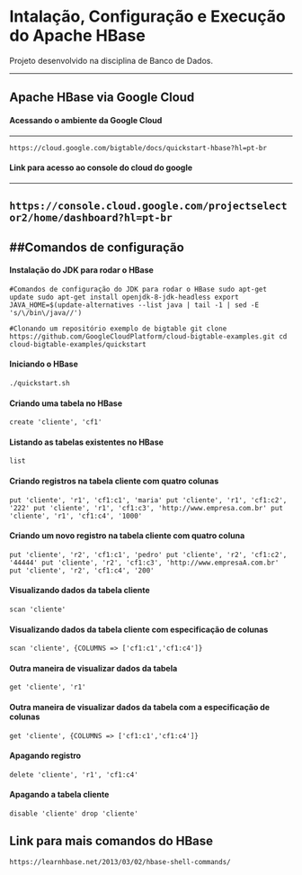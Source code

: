 # Intalação, Configuração e Execução do Apache HBase
Projeto desenvolvido na disciplina de Banco de Dados.

-----

## Apache HBase via Google Cloud

#### Acessando o ambiente da Google Cloud
-----
``https://cloud.google.com/bigtable/docs/quickstart-hbase?hl=pt-br``

#### Link para acesso ao console do cloud do google
-----
``https://console.cloud.google.com/projectselector2/home/dashboard?hl=pt-br``
-----

##Comandos de configuração
-----

#### Instalação do JDK para rodar o HBase

``#Comandos de configuração do JDK para rodar o HBase
sudo apt-get update
sudo apt-get install openjdk-8-jdk-headless
export JAVA_HOME=$(update-alternatives --list java | tail -1 | sed -E 's/\/bin\/java//')``

``#Clonando um repositório exemplo de bigtable
git clone https://github.com/GoogleCloudPlatform/cloud-bigtable-examples.git
cd cloud-bigtable-examples/quickstart``


#### Iniciando o HBase
``./quickstart.sh``

#### Criando uma tabela no HBase
``create 'cliente', 'cf1'``

#### Listando as tabelas existentes no HBase
``list``

#### Criando registros na tabela cliente com quatro colunas
``put 'cliente', 'r1', 'cf1:c1', 'maria'
put 'cliente', 'r1', 'cf1:c2', '222'
put 'cliente', 'r1', 'cf1:c3', 'http://www.empresa.com.br'
put 'cliente', 'r1', 'cf1:c4', '1000'``

#### Criando um novo registro na tabela cliente com quatro coluna 
``put 'cliente', 'r2', 'cf1:c1', 'pedro'
put 'cliente', 'r2', 'cf1:c2', '44444'
put 'cliente', 'r2', 'cf1:c3', 'http://www.empresaA.com.br'
put 'cliente', 'r2', 'cf1:c4', '200'``

#### Visualizando dados da tabela cliente
``scan 'cliente'``

#### Visualizando dados da tabela cliente com especificação de colunas
``scan 'cliente', {COLUMNS => ['cf1:c1','cf1:c4']}``

#### Outra maneira de visualizar dados da tabela
``get 'cliente', 'r1'``

#### Outra maneira de visualizar dados da tabela com a especificação de colunas
``get 'cliente', {COLUMNS => ['cf1:c1','cf1:c4']}``

#### Apagando registro
``delete 'cliente', 'r1', 'cf1:c4'``

#### Apagando a tabela cliente
``disable 'cliente'
drop 'cliente'``

## Link para mais comandos do HBase
``https://learnhbase.net/2013/03/02/hbase-shell-commands/``
